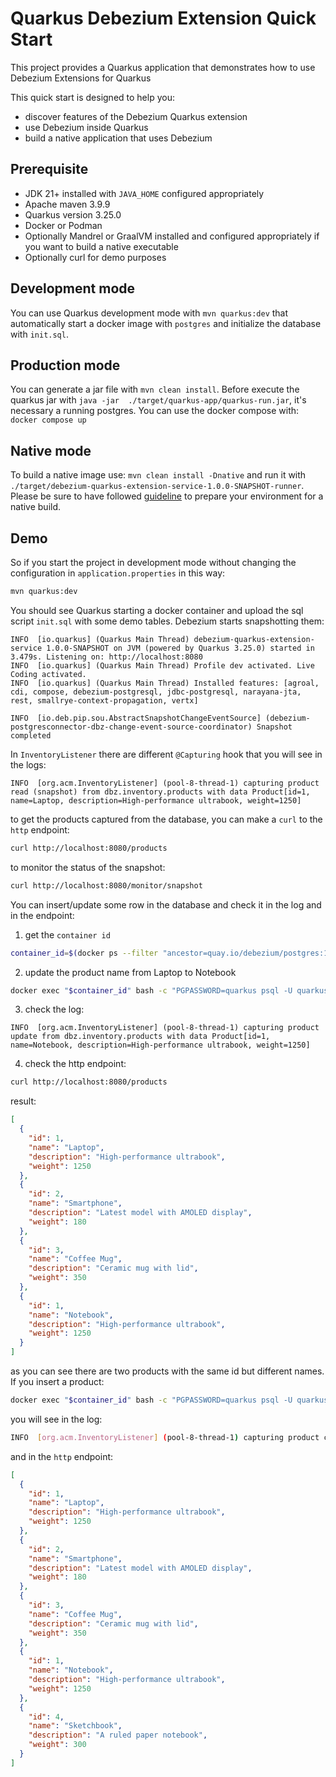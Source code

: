 # Quarkus Debezium Extension Quick Start

This project provides a Quarkus application that demonstrates how to use Debezium Extensions for Quarkus

This quick start is designed to help you:
- discover features of the Debezium Quarkus extension
- use Debezium inside Quarkus
- build a native application that uses Debezium

## Prerequisite

- JDK 21+ installed with `JAVA_HOME` configured appropriately
- Apache maven 3.9.9
- Quarkus version 3.25.0
- Docker or Podman
- Optionally Mandrel or GraalVM installed and configured appropriately if you want to build a native executable
- Optionally curl for demo purposes

## Development mode

You can use Quarkus development mode with `mvn quarkus:dev` that automatically start a docker image with `postgres`
and initialize the database with `init.sql`.

## Production mode

You can generate a jar file with `mvn clean install`. Before execute the quarkus jar with `java -jar  ./target/quarkus-app/quarkus-run.jar`, it's necessary a running postgres. You can use the docker compose with: `docker compose up`

## Native mode

To build a native image use: `mvn clean install -Dnative` and run it with `./target/debezium-quarkus-extension-service-1.0.0-SNAPSHOT-runner`. Please be sure to have followed [guideline](https://quarkus.io/guides/building-native-image) to prepare your environment for a native build.

## Demo

So if you start the project in development mode without changing the configuration in `application.properties` in this way:

```bash 
mvn quarkus:dev
```

You should see Quarkus starting a docker container and upload the sql script `init.sql` with some demo tables. Debezium starts snapshotting them:

```text
INFO  [io.quarkus] (Quarkus Main Thread) debezium-quarkus-extension-service 1.0.0-SNAPSHOT on JVM (powered by Quarkus 3.25.0) started in 3.479s. Listening on: http://localhost:8080
INFO  [io.quarkus] (Quarkus Main Thread) Profile dev activated. Live Coding activated.
INFO  [io.quarkus] (Quarkus Main Thread) Installed features: [agroal, cdi, compose, debezium-postgresql, jdbc-postgresql, narayana-jta, rest, smallrye-context-propagation, vertx]
```

```text
INFO  [io.deb.pip.sou.AbstractSnapshotChangeEventSource] (debezium-postgresconnector-dbz-change-event-source-coordinator) Snapshot completed
```

In `InventoryListener` there are different `@Capturing` hook that you will see in the logs:

```text
INFO  [org.acm.InventoryListener] (pool-8-thread-1) capturing product read (snapshot) from dbz.inventory.products with data Product[id=1, name=Laptop, description=High-performance ultrabook, weight=1250]
```

to get the products captured from the database, you can make a `curl` to the `http` endpoint:

```bash
curl http://localhost:8080/products
```

to monitor the status of the snapshot:

```bash
curl http://localhost:8080/monitor/snapshot
```

You can insert/update some row in the database and check it in the log and in the endpoint:

1. get the `container id`
```bash
container_id=$(docker ps --filter "ancestor=quay.io/debezium/postgres:15" --format "{{.ID}}") && echo $container_id
```

2. update the product name from Laptop to Notebook
```bash
docker exec "$container_id" bash -c "PGPASSWORD=quarkus psql -U quarkus quarkus -c \"UPDATE inventory.products SET name = 'Notebook' where id = 1\""
```

3. check the log:
```text
INFO  [org.acm.InventoryListener] (pool-8-thread-1) capturing product update from dbz.inventory.products with data Product[id=1, name=Notebook, description=High-performance ultrabook, weight=1250]
```

4. check the http endpoint:
```bash
curl http://localhost:8080/products
```

result:
```json
[
  {
    "id": 1,
    "name": "Laptop",
    "description": "High-performance ultrabook",
    "weight": 1250
  },
  {
    "id": 2,
    "name": "Smartphone",
    "description": "Latest model with AMOLED display",
    "weight": 180
  },
  {
    "id": 3,
    "name": "Coffee Mug",
    "description": "Ceramic mug with lid",
    "weight": 350
  },
  {
    "id": 1,
    "name": "Notebook",
    "description": "High-performance ultrabook",
    "weight": 1250
  }
]
```

as you can see there are two products with the same id but different names. If you insert a product:

```bash
docker exec "$container_id" bash -c "PGPASSWORD=quarkus psql -U quarkus quarkus -c \"INSERT INTO inventory.products (id, name, description, weight) VALUES (4, 'Sketchbook', 'A ruled paper notebook', 300);\""
```

you will see in the log:

```bash
INFO  [org.acm.InventoryListener] (pool-8-thread-1) capturing product creation from dbz.inventory.products with data Product[id=4, name=Sketchbook, description=A ruled paper notebook, weight=300]
```

and in the `http` endpoint:

```json
[
  {
    "id": 1,
    "name": "Laptop",
    "description": "High-performance ultrabook",
    "weight": 1250
  },
  {
    "id": 2,
    "name": "Smartphone",
    "description": "Latest model with AMOLED display",
    "weight": 180
  },
  {
    "id": 3,
    "name": "Coffee Mug",
    "description": "Ceramic mug with lid",
    "weight": 350
  },
  {
    "id": 1,
    "name": "Notebook",
    "description": "High-performance ultrabook",
    "weight": 1250
  },
  {
    "id": 4,
    "name": "Sketchbook",
    "description": "A ruled paper notebook",
    "weight": 300
  }
]
```